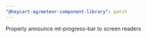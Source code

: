 ```yaml
---
"@heycart-ag/meteor-component-library": patch
---
```


Properly announce mt-progress-bar to screen readers
